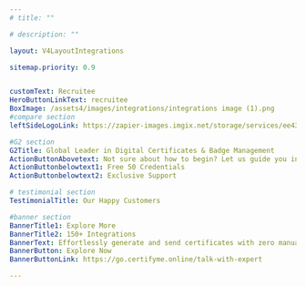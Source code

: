 ```yaml
---
# title: ""

# description: ""

layout: V4LayoutIntegrations

sitemap.priority: 0.9


customText: Recruitee
HeroButtonLinkText: recruitee
BoxImage: /assets4/images/integrations/integrations image (1).png
#compare section
leftSideLogoLink: https://zapier-images.imgix.net/storage/services/ee43b32a54941d1fbff568dbc94e476c.png?auto=format&ixlib=react-9.8.0&fit=crop&q=50&w=60&h=60&dpr=1

#G2 section
G2Title: Global Leader in Digital Certificates & Badge Management
ActionButtonAbovetext: Not sure about how to begin? Let us guide you in the right direction!
ActionButtonbelowtext1: Free 50 Credentials
ActionButtonbelowtext2: Exclusive Support

# testimonial section
TestimonialTitle: Our Happy Customers   

#banner section
BannerTitle1: Explore More
BannerTitle2: 150+ Integrations
BannerText: Effortlessly generate and send certificates with zero manual intervention using the most advanced digital credential management software of 2023.
BannerButton: Explore Now
BannerButtonLink: https://go.certifyme.online/talk-with-expert

---
```


